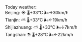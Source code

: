 Today weather:  
Beijing: ☀️   🌡️+33°C 🌬️→30km/h  
Tianjin: ⛅️  🌡️+33°C 🌬️←19km/h  
Shijiazhuang: ⛅️  🌡️+33°C 🌬️↓7km/h  
Tangshan: ⛈   🌡️+28°C 🌬️←22km/h  
